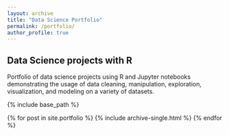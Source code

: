 ```yaml
---
layout: archive
title: "Data Science Portfolio"
permalink: /portfolio/
author_profile: true
---
```



## Data Science projects with R

Portfolio of data science projects using R and Jupyter notebooks demonstrating the usage of data cleaning, manipulation, exploration, visualization, and modeling on a variety of datasets.




{% include base_path %}

{% for post in site.portfolio %}
  {% include archive-single.html %}
{% endfor %}


